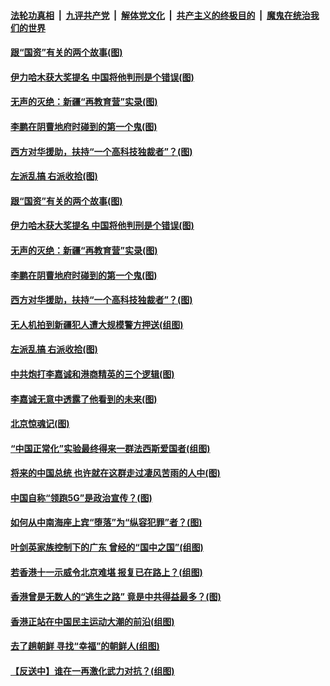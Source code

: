 ####  [法轮功真相](../../../../basic/blob/master/README.md?t=09230552) &nbsp;|&nbsp; [九评共产党](../../../../9ping.md/blob/master/README.md?t=09230552) &nbsp;|&nbsp; [解体党文化](../../../../jtdwh.md/blob/master/README.md?t=09230552)  &nbsp;|&nbsp; [共产主义的终极目的](../../../../gczydzjmd.md/blob/master/README.md?t=09230552) &nbsp;|&nbsp; [魔鬼在统治我们的世界](../../../../mgztzwmdsj.md/blob/master/README.md?t=09230552) 

#### [跟“国资”有关的两个故事(图)](../pages/p4/908201.md?t=09230552) 

#### [伊力哈木获大奖提名 中国将他判刑是个错误(图)](../pages/p4/908195.md?t=09230552) 

#### [无声的灭绝：新疆“再教育营”实录(图)](../pages/p4/908199.md?t=09230552) 

#### [李鹏在阴曹地府时碰到的第一个鬼(图)](../pages/p4/908193.md?t=09230552) 

#### [西方对华援助，扶持“一个高科技独裁者”？(图)](../pages/p4/908187.md?t=09230552) 

#### [左派乱搞 右派收拾(图)](../pages/p4/908057.md?t=09230552) 

#### [跟“国资”有关的两个故事(图)](../pages/p4/908201.md?t=09230552) 

#### [伊力哈木获大奖提名 中国将他判刑是个错误(图)](../pages/p4/908195.md?t=09230552) 

#### [无声的灭绝：新疆“再教育营”实录(图)](../pages/p4/908199.md?t=09230552) 

#### [李鹏在阴曹地府时碰到的第一个鬼(图)](../pages/p4/908193.md?t=09230552) 

#### [西方对华援助，扶持“一个高科技独裁者”？(图)](../pages/p4/908187.md?t=09230552) 

#### [无人机拍到新疆犯人遭大规模警方押送(组图)](../pages/p4/908190.md?t=09230552) 

#### [左派乱搞 右派收拾(图)](../pages/p4/908057.md?t=09230552) 

#### [中共炮打李嘉诚和港商精英的三个逻辑(图)](../pages/p4/908052.md?t=09230552) 

#### [李嘉诚无意中透露了他看到的未来(图)](../pages/p4/908108.md?t=09230552) 

#### [北京惊魂记(图)](../pages/p4/908019.md?t=09230552) 

#### [“中国正常化”实验最终得来一群法西斯爱国者(组图)](../pages/p4/908063.md?t=09230552) 

#### [将来的中国总统 也许就在这群走过凄风苦雨的人中(图)](../pages/p4/908036.md?t=09230552) 

#### [中国自称“领跑5G”是政治宣传？(图)](../pages/p4/908031.md?t=09230552) 

#### [如何从中南海座上宾“堕落”为“纵容犯罪”者？(图)](../pages/p4/908024.md?t=09230552) 

#### [叶剑英家族控制下的广东 曾经的“国中之国”(组图)](../pages/p4/908021.md?t=09230552) 

#### [若香港十一示威令北京难堪 报复已在路上？(组图)](../pages/p4/908015.md?t=09230552) 

#### [香港曾是无数人的“逃生之路” 竟是中共得益最多？(图)](../pages/p4/908017.md?t=09230552) 

#### [香港正站在中国民主运动大潮的前沿(组图)](../pages/p4/907895.md?t=09230552) 

#### [去了趟朝鲜 寻找“幸福”的朝鲜人(组图)](../pages/p4/907939.md?t=09230552) 

#### [【反送中】谁在一再激化武力对抗？(组图)](../pages/p4/907935.md?t=09230552) 

